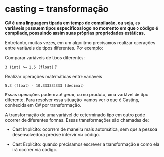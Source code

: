 # casting = transformação

**C# é uma linguagem tipada em tempo de compilação, ou seja, as variáveis possuem tipos específicos logo no momento em que o código é compilado, possuindo assim suas próprias propriedades estáticas.**

Entretanto, muitas vezes, em um algoritmo precisamos realizar operações entre variáveis de tipos diferentes. Por exemplo:


Comparar variáveis de tipos diferentes:

`3 (int) >= 2.5 (float)` ?

Realizar operações matemáticas entre variáveis

`5.3 (float) - 10.333333333 (decimal)`

Essas operações podem até gerar, como produto, uma variável de tipo diferente. Para resolver essa situação, vamos ver o que é Casting, conhecida em C# por transformação.

A transformação de uma variável de determinado tipo em outro pode ocorrer de diferentes formas. Essas transformações são chamadas de:

* Cast Implícito: ocorrem de maneira mais automática, sem que a pessoa desenvolvedora precise intervir via código.

* Cast Explícito: quando precisamos escrever a transformação e como ela irá ocorrer via código.

